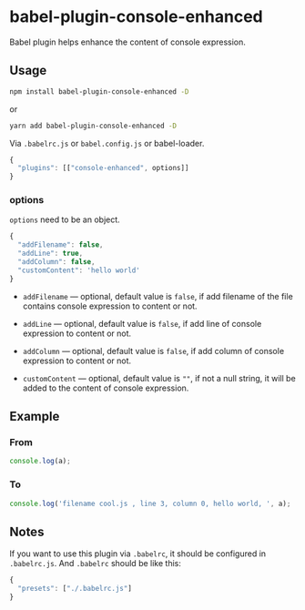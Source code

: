 # babel-plugin-console-enhanced

Babel plugin helps enhance the content of console expression.

## Usage

```bash
npm install babel-plugin-console-enhanced -D
```

or

```bash
yarn add babel-plugin-console-enhanced -D
```

Via `.babelrc.js` or `babel.config.js` or babel-loader.

```javascript
{
  "plugins": [["console-enhanced", options]]
}
```

### options

`options` need to be an object.

```javascript
{
  "addFilename": false,
  "addLine": true,
  "addColumn": false,
  "customContent": 'hello world'
}
```

- `addFilename` &mdash; optional, default value is `false`, if add filename of the file contains console expression to content or not.

- `addLine` &mdash; optional, default value is `false`, if add line of console expression to content or not.

- `addColumn` &mdash; optional, default value is `false`, if add column of console expression to content or not.

- `customContent` &mdash; optional, default value is `""`, if not a null string, it will be added to the content of console expression.

## Example

### From

```javascript
console.log(a);
```

### To

```javascript
console.log('filename cool.js , line 3, column 0, hello world, ', a);
```

## Notes

If you want to use this plugin via `.babelrc`, it should be configured in `.babelrc.js`.
And `.babelrc` should be like this:

```javascript
{
  "presets": ["./.babelrc.js"]
}
```
